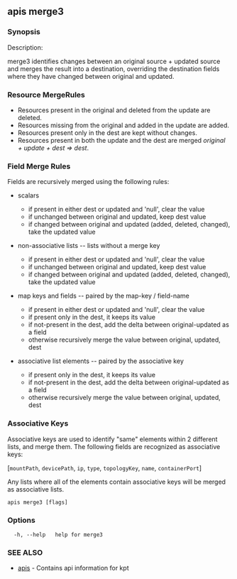 ## apis merge3



### Synopsis


Description:

  merge3 identifies changes between an original source + updated source and merges the result
  into a destination, overriding the destination fields where they have changed between
  original and updated.

  ### Resource MergeRules

  - Resources present in the original and deleted from the update are deleted.
  - Resources missing from the original and added in the update are added.
  - Resources present only in the dest are kept without changes.
  - Resources present in both the update and the dest are merged *original + update + dest => dest*.

  ### Field Merge Rules

  Fields are recursively merged using the following rules:

  - scalars
    - if present in either dest or updated and 'null', clear the value
    - if unchanged between original and updated, keep dest value
    - if changed between original and updated (added, deleted, changed), take the updated value

  - non-associative lists -- lists without a merge key
    - if present in either dest or updated and 'null', clear the value
    - if unchanged between original and updated, keep dest value
    - if changed between original and updated (added, deleted, changed), take the updated value

  - map keys and fields -- paired by the map-key / field-name
    - if present in either dest or updated and 'null', clear the value
    - if present only in the dest, it keeps its value
    - if not-present in the dest, add the delta between original-updated as a field
    - otherwise recursively merge the value between original, updated, dest

  - associative list elements -- paired by the associative key
    - if present only in the dest, it keeps its value
    - if not-present in the dest, add the delta between original-updated as a field
    - otherwise recursively merge the value between original, updated, dest

  ### Associative Keys

  Associative keys are used to identify "same" elements within 2 different lists, and merge them.
  The following fields are recognized as associative keys:

[`mountPath`, `devicePath`, `ip`, `type`, `topologyKey`, `name`, `containerPort`]

  Any lists where all of the elements contain associative keys will be merged as associative lists.


```
apis merge3 [flags]
```

### Options

```
  -h, --help   help for merge3
```

### SEE ALSO

* [apis](apis.md)	 - Contains api information for kpt

